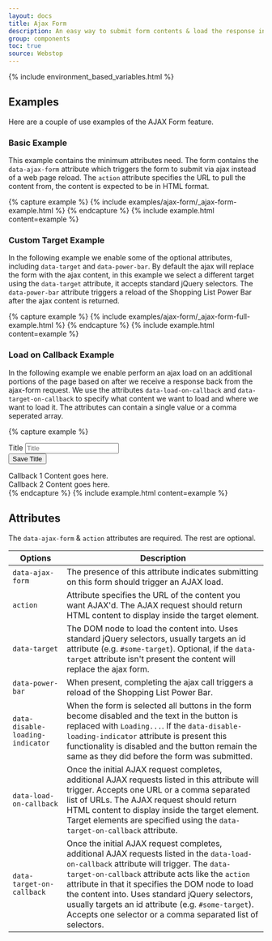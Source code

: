 ```yaml
---
layout: docs
title: Ajax Form
description: An easy way to submit form contents & load the response into a section of the page.
group: components
toc: true
source: Webstop
---
```


{% include environment_based_variables.html %}

## Examples

Here are a couple of use examples of the AJAX Form feature.

### Basic Example

This example contains the minimum attributes need. The form contains the `data-ajax-form` attribute 
which triggers the form to submit via ajax instead of a web page reload. The `action` attribute 
specifies the URL to pull the content from, the content is expected to be in HTML format. 

{% capture example %}
{% include examples/ajax-form/_ajax-form-example.html %}
{% endcapture %}
{% include example.html content=example %}

### Custom Target Example

In the following example we enable some of the optional attributes, including `data-target` and 
`data-power-bar`. By default the ajax will replace the form with the ajax content, in this example 
we select a different target using the `data-target` attribute, it accepts standard jQuery selectors. 
The `data-power-bar` attribute triggers a reload of the Shopping List Power Bar after the ajax content 
is returned.

{% capture example %}
{% include examples/ajax-form/_ajax-form-full-example.html %}
{% endcapture %}
{% include example.html content=example %}

### Load on Callback Example

In the following example we enable perform an ajax load on an additional portions of the page based on after we receive 
a response back from the ajax-form request. We use the attributes `data-load-on-callback` and
`data-target-on-callback` to specify what content we want to load and where we want to load it. The attributes can 
contain a single value or a comma seperated array. 

{% capture example %}
<form data-ajax-form action="http://localhost:4567/alert_success" 
  data-load-on-callback="http://localhost:4567/alert_success,http://localhost:4567/alert_error"
  data-target-on-callback="#callback-target-1,#callback-target-2">
  <div class="form-group">
    <label for="title-example">Title</label>
    <input type="text" class="form-control" name="title-example" id="title-example" placeholder="Title">
  </div>
  <button class="btn btn-primary" type="submit">
    Save Title
  </button>
</form>
<div id="callback-target-1" class="mt-4">
  <div class="alert alert-info">Callback 1 Content goes here.</div>
</div>
<div id="callback-target-2" class="mt-4">
  <div class="alert alert-info">Callback 2 Content goes here.</div>
</div>
{% endcapture %}
{% include example.html content=example %}

## Attributes

The `data-ajax-form` & `action` attributes are required. The rest are optional.

<table class="table table-bordered table-striped">
  <thead>
    <tr>
      <th>Options</th>
      <th>Description</th>
    </tr>
  </thead>
  <tbody>
    <tr>
      <td><code class="text-nowrap">data-ajax-form</code></td>
      <td>The presence of this attribute indicates submitting on this form should trigger an AJAX load.</td>
    </tr>
    <tr>
      <td><code class="text-nowrap">action</code></td>
      <td>
        Attribute specifies the URL of the content you want AJAX'd. The AJAX request should return 
        HTML content to display inside the target element. 
      </td>
    </tr>
    <tr>
      <td><code class="text-nowrap">data-target</code></td>
      <td>
        The DOM node to load the content into. Uses standard jQuery selectors, usually targets an id attribute 
        (e.g. <code class="text-nowrap">#some-target</code>). Optional, if the <code class="text-nowrap">data-target</code> attribute isn't 
        present the content will replace the ajax form.
      </td>
    </tr>
    <tr>
      <td><code class="text-nowrap">data-power-bar</code></td>
      <td>
        When present, completing the ajax call triggers a reload of the Shopping List Power Bar.
      </td>
    </tr>
    <tr>
      <td><code class="text-nowrap">data-disable-loading-indicator</code></td>
      <td>
        When the form is selected all buttons in the form become disabled and the text in the button is replaced with 
        <code class="text-nowrap">Loading...</code>. If the 
        <code class="text-nowrap">data-disable-loading-indicator</code> attribute is present this functionality is 
        disabled and the button remain the same as they did before the form was submitted.
      </td>
    </tr>
    <tr>
      <td><code class="text-nowrap">data-load-on-callback</code></td>
      <td>
        Once the initial AJAX request completes, additional AJAX requests listed in this attribute will trigger. Accepts 
        one URL or a comma separated list of URLs. The AJAX request should return 
        HTML content to display inside the target element. Target elements are specified using the 
        <code class="text-nowrap">data-target-on-callback</code> attribute.
      </td>
    </tr>
    <tr>
      <td><code class="text-nowrap">data-target-on-callback</code></td>
      <td>
        Once the initial AJAX request completes, additional AJAX requests listed in the 
        <code class="text-nowrap">data-load-on-callback</code> attribute will trigger.  The 
        <code class="text-nowrap">data-target-on-callback</code> attribute acts like the <code>action</code> attribute 
        in that it specifies the DOM node to load the content into. Uses standard jQuery selectors, usually targets an 
        id attribute  (e.g. <code class="text-nowrap">#some-target</code>). Accepts one selector or a comma separated 
        list of selectors.
      </td>
    </tr>
  </tbody>
</table>
